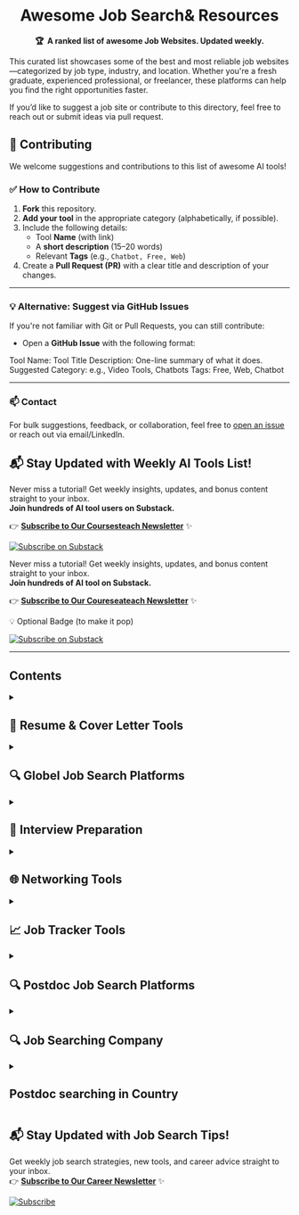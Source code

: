 <!-- markdownlint-disable -->
<h1 align="center">
    Awesome Job Search& Resources
    <br>
</h1>

<p align="center">
    <strong>🏆&nbsp; A ranked list of awesome Job Websites. Updated weekly.</strong>
</p>

This curated list showcases some of the best and most reliable job websites—categorized by job type, industry, and location. Whether you're a fresh graduate, experienced professional, or freelancer, these platforms can help you find the right opportunities faster.  

If you’d like to suggest a job site or contribute to this directory, feel free to reach out or submit ideas via pull request.


## 🤝 Contributing

We welcome suggestions and contributions to this list of awesome AI tools!

### ✅ How to Contribute

1. **Fork** this repository.
2. **Add your tool** in the appropriate category (alphabetically, if possible).
3. Include the following details:
   - Tool **Name** (with link)
   - A **short description** (15–20 words)
   - Relevant **Tags** (e.g., `Chatbot, Free, Web`)
4. Create a **Pull Request (PR)** with a clear title and description of your changes.

---

### 💡 Alternative: Suggest via GitHub Issues

If you're not familiar with Git or Pull Requests, you can still contribute:

- Open a **GitHub Issue** with the following format:

Tool Name: Tool Title
Description: One-line summary of what it does.
Suggested Category: e.g., Video Tools, Chatbots
Tags: Free, Web, Chatbot

---

### 📫 Contact

For bulk suggestions, feedback, or collaboration, feel free to [open an issue](https://github.com/your-repo/issues) or reach out via email/LinkedIn.





## 📬 Stay Updated with Weekly AI Tools List!

Never miss a tutorial! Get weekly insights, updates, and bonus content straight to your inbox.  
**Join hundreds of AI tool users on Substack.**

👉 [**Subscribe to Our Coursesteach Newsletter**](https://substack.com/@coursesteach) ✨

[![Subscribe on Substack](https://img.shields.io/badge/Subscribe-Substack-orange?style=for-the-badge&logo=substack)](https://substack.com/@coursesteach)

Never miss a tutorial! Get weekly insights, updates, and bonus content straight to your inbox.  
**Join hundreds of AI tool on Substack.**

👉 [**Subscribe to Our Coureseateach Newsletter**](https://substack.com/@coursesteach) ✨

💡 Optional Badge (to make it pop)

[![Subscribe on Substack](https://img.shields.io/badge/Subscribe-Substack-orange?style=for-the-badge&logo=substack)](https://substack.com/@coursesteach)

</p>

---


## Contents

<details> 
<summary> <h2>📄 Resume & Cover Letter Tools </h2> </summary>

| Title/Link | Description | Tags |
|---|---|---|
| [**Kickresume**](https://www.kickresume.com/) | AI-powered resume builder with templates. | Resume, AI, Free/Paid |
| [**ResumeWorded**](https://resumeworded.com/) | Improves your resume with AI suggestions. | Resume, AI, Free Tier |
| [**Canva Resume Builder**](https://www.canva.com/resumes/) | Professional resume templates. | Resume, Design, Free |
| [**CoverDoc.ai**](https://coverdoc.ai/) | Generates personalized cover letters. | Cover Letter, AI, Free |
</details>

<details> 
<summary> <h2>🔍 Globel Job Search Platforms </h2> </summary>

| Title/Link | Description | Tags |
|---|---|---|
| [**LinkedIn Jobs**](https://www.linkedin.com/jobs/) | Largest professional job board. | Jobs, Networking, Free |
| [**Indeed**](https://www.indeed.com/) | Comprehensive job search engine. | Jobs, Aggregator, Free |
| [**AngelList**](https://angel.co/jobs) | Startup job opportunities. | Jobs, Startups, Free |
| [**RemoteOK**](https://remoteok.com/) | Remote job listings. | Jobs, Remote, Free |
</details>

<details> 
<summary> <h2>💼 Interview Preparation </h2> </summary>

| Title/Link | Description | Tags |
|---|---|---|
| [**Pramp**](https://www.pramp.com/) | Free mock technical interviews. | Interview, Tech, Free |
| [**Interviewing.io**](https://interviewing.io/) | Anonymous technical interview practice. | Interview, Tech, Free Tier |
| [**Big Interview**](https://www.biginterview.com/) | AI-powered interview coaching. | Interview, AI, Paid |
</details>

<details> 
<summary> <h2>🌐 Networking Tools </h2> </summary>

| Title/Link | Description | Tags |
|---|---|---|
| [**LinkedIn**](https://www.linkedin.com/) | Essential professional networking. | Networking, Free |
| [**Shapr**](https://www.shapr.com/) | Networking app for professionals. | Networking, Free |
| [**Lunchclub**](https://lunchclub.com/) | AI-matched professional meetings. | Networking, AI, Free |
</details>

<details> 
<summary> <h2>📈 Job Tracker Tools </h2> </summary>

| Title/Link | Description | Tags |
|---|---|---|
| [**Huntr**](https://huntr.co/) | Visual job application tracker. | Organization, Free |
| [**Teal**](https://www.tealhq.com/) | All-in-one job search manager. | Organization, Free |
| [**JibberJobber**](https://www.jibberjobber.com/) | Career management CRM. | Organization, Free Tier |
</details>

<details> 
<summary> <h2>🔍 Postdoc Job Search Platforms </h2> </summary>

| Title/Link | Description | Tags |
|---|---|---|
| [**LinkedIn Jobs**](https://www.linkedin.com/jobs/) | Largest professional job board. | Jobs, Networking, Free |
| [**Indeed**](https://www.indeed.com/) | Comprehensive job search engine. | Jobs, Aggregator, Free |
| [**AngelList**](https://angel.co/jobs) | Startup job opportunities. | Jobs, Startups, Free |
| [**RemoteOK**](https://remoteok.com/) | Remote job listings. | Jobs, Remote, Free |
</details>

<details> 
<summary> <h2>🔍  Job Searching Company </h2> </summary>

| Title/Link | Description | Tags |Country|Feedback|
|---|---|---|---|---|
| [**Codeaza**](https://codeaza.notion.site/1fc1e0fd9cc581d0aa3ce6931996a157) | Largest professional job board. | Jobs, AI,others |Pakistan|

</details>

<details> 
<summary> <h2>Postdoc searching in Country</h2> </summary>

## 📚-**UK**
 
| #  | University / Lab                | Professor Name         | Designation         | Domain | Applied Date | Job Link | Email                                      | Job Title            | Follow-up Date | Mushtaq | Note  |
|----|----------------------------------|------------------------|---------------------|--------|--------------|----------|---------------------------------------------|----------------------|----------------|---------|-------|
| 3  | The Artificial Intelligence Lab | ANN NOWÉ               | Head                | AI     |              |          | ann.nowe@vub.be                            |                      |                | TRUE    |       |
| 4  | The Artificial Intelligence Lab | BART DE BOER           | Professor           | AI     |              |          | bart.de.boer@ai.vub.ac.be                   |                      |                | TRUE    |       |
| 5  | The Artificial Intelligence Lab | BART BOGAERTS          | Professor           | AI     |              |          | bart.bogaerts@vub.be                        |                      |                | TRUE    |       |
| 6  | The Artificial Intelligence Lab | WIM VRANKEN            | Professor           | AI     |              |          | wim.vranken@vub.be                          |                      |                | FALSE   |       |
| 7  | The Artificial Intelligence Lab | TOM LENAERTS           | Professor           | AI     |              |          | Tom.Lenaerts@vub.be                         |                      |                | FALSE   |       |
| 8  | The Artificial Intelligence Lab | PIETER LIBIN           | Professor           | AI     |              |          | pieter.libin@vub.be                         |                      |                | FALSE   |       |
| 9  | The Artificial Intelligence Lab | PAUL VAN EECKE         | Professor           | AI     |              |          | paul@ai.vub.ac.be                           |                      |                | FALSE   |       |
| 10 | The Artificial Intelligence Lab | LYNN HOUTHUYS          | Professor           | AI     |              |          | lynn.houthuys@vub.be                        |                      |                | FALSE   |       |
| 11 | The Artificial Intelligence Lab | GERAINT WIGGINS        | Professor           | AI     |              |          | geraint@ai.vub.ac.be                        |                      |                | FALSE   |       |
| 12 | The Artificial Intelligence Lab | JOHAN LOECKX           | Professor           | AI     |              |          | jloeckx@ai.vub.ac.be                        |                      |                | FALSE   |       |
| 13 | University of Cambridge         | Georgie Willsher       | Professor           | AI     |              |          | georgie.willsher@mrc-cbu.cam.ac.uk          |                      |                | TRUE    |       |
| 14 | University of Cambridge         | Dr Nicholas Walton     | Professor           | AI     |              |          | naw@ast.cam.ac.uk                           |                      |                | TRUE    |       |
| 15 | Aalto University                | Samuel Kaski           | Professor           | AI     |              |          |                                             |                      |                | FALSE   |       |
| 16 | Aalto University                | Fang Wang              | Professor           | AI     |              |          | fang.wang@aalto.fi                          | Postdoc              |                | TRUE    | reply |
| 17 | Aalto University                | Prof. Siavash Khajavi  | Professor           | AI     |              |          | siavash.khajavi@aalto.fi                    | PhD                  |                | FALSE   |       |
| 18 | University of Derby             | Farid Meziane          | Professor           | AI     |              |          | f.meziane@derby.ac.uk                       | Research assistant   |                | TRUE    |       |
| 19 | University of Virginia          | Negin Alemazkoor       | Assistant professor | AI     |              |          | na7fp@virginia.edu                          | PhD Postdoc          |                | TRUE    |       |

</details>

## 📬 Stay Updated with Job Search Tips!

Get weekly job search strategies, new tools, and career advice straight to your inbox.  
👉 [**Subscribe to Our Career Newsletter**](https://example.com/newsletter) ✨

[![Subscribe](https://img.shields.io/badge/Subscribe-Newsletter-blue?style=for-the-badge)](https://example.com/newsletter)
